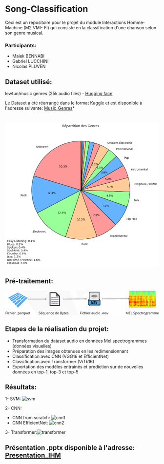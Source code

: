 # Song-Classification
Ceci est un repositoire pour le projet du module Interactions Homme-Machine (M2 VMI- FI) qui consiste en la classification d'une chanson selon son genre musical.
### Participants: 
 - Malek BENNABI
 - Gabriel LUCCHINI
 - Nicolas PLUVEN

## Dataset utilisé:
 lewtun/music genres (25k audio files) - [Hugging face](https://huggingface.co/datasets/lewtun/music_genres)

 Le Dataset a été réarrangé dans le format Kaggle et est disponible à l'adresse suivante: [Music_Genres](https://www.kaggle.com/datasets/malekbennabi/music-genres)*

 # ![Distribution des genres musicaux dans le dataset](Distribution_genres.png)

## Pré-traitement:
![preparation des données](https://github.com/Malekbennabi3/Song-Classification/blob/main/image.png)

## Etapes de la réalisation du projet:
* Transformation du dataset audio en données Mel spectrogrammes (données visuelles)
* Préparation des images obtenues en les redimensionnant
* Classification avec CNN (VGG16 et EfficientNet)
* Classification avec Transformer (ViTb16)
* Exportation des modèles entrainés et prediction sur de nouvelles données en top-1, top-3 et top-5

## Résultats:

1- SVM: ![svm](https://github.com/Malekbennabi3/Song-Classification/blob/main/Capture%20d'%C3%A9cran%202024-12-17%20185954.png)

2- CNN:
  * CNN from scratch: ![cnn1](https://github.com/Malekbennabi3/Song-Classification/blob/main/Capture%20d'%C3%A9cran%202024-12-17%20133001.png)
  * CNN EfficientNet: ![cnn2](https://github.com/Malekbennabi3/Song-Classification/blob/main/Capture%20d'%C3%A9cran%202024-12-17%20190115.png)
    
3- Transformer:![transformer](https://github.com/Malekbennabi3/Song-Classification/blob/main/Capture%20d'%C3%A9cran%202024-12-17%20190420.png)


## Présentation .pptx disponible à l'adresse: [Presentation_IHM](https://github.com/Malekbennabi3/Song-Classification/blob/main/Projet_IHM.pptx%20(1).pdf)
